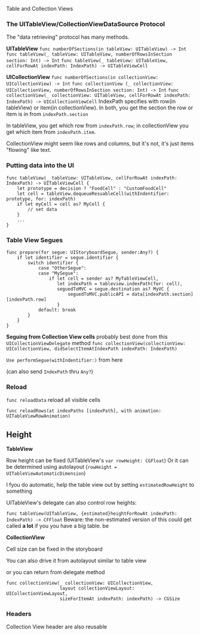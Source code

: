 Table and Collection Views

### The UITableView/CollectionViewDataSource Protocol
The "data retrieving" protocol has many methods.

**UITableView**
`func numberOfSections(in tableView: UITableView) -> Int`
`func tableView(_ tableView: UITableView, numberOfRowsInSection section: Int) -> Int`
`func tableView(_ tableView: UITableView, cellForRowAt indexPath: IndexPath) -> UITableViewCell`

**UICollectionView**
`func numberOfSections(in collectionView: UICollectionView) -> Int`
`func collectionView (_ collectionView: UICollectionView, numberOfRowsInSection section: Int) -> Int`
`func collectionView(_ collectionView: UITableView, cellForRowAt indexPath: IndexPath) -> UICollectionViewCell`
IndexPath specifies with row(in tableView) or item(in collectionView).
In both, you get the section the row or item is in from `indexPath.section`

In tableView, you get which row from `indexPath.row`; in collectionView you get which item from `indexPath.item`.

CollectionView might seem like rows and columns, but it's not, it's just items "flowing" like text.


### Putting data into the UI
```
func tableView(_ tableView: UITableView, cellForRowAt indexPath: IndexPath) -> UITableViewCell {
    let prototype = decision ? "FoodCell" : "CustomFoodCell"
    let cell = tableView.dequeueResuableCell(withIndentifier: prototype, for: indexPath)
    if let myCell = cell as? MyCell {
        // set data
    }
    ...
}
```


### Table View Segues

```
func prepare(for segue: UIStoryboardSegue, sender:Any?) {
    if let identifier = segue.identifier {
        switch identifier {
            case "OtherSegue":
            case "MySegue":
                if let cell = sender as? MyTableViewCell,
                   let indexPath = tableview.indexPath(for: cell),
                   seguedToMVC = segue.destination as? MyVC {
                       seguedToMVC.publicAPI = data[indexPath.section][indexPath.row]
                   }
            default: break
        }
    }
}
```
**Seguing from Collection View cells**
probably best done from this `UICollectionViewDelegate` method
`func collectionView(collectionView: UICollectionView, didSelectItemAtIndexPath indexPath: IndexPath)`

`Use performSegue(withIndentifier:)` from here

(can also send `IndexPath` thru `Any?`)


### Reload

`func reloadData`
reload all visible cells

`func reloadRows(at indexPaths [indexPath], with animation: UITableViewRowAnimation)`


## Height

**TableView**

Row height can be fixed (UITableView's `var rowHeight: CGFloat`)
Or it can be determined using autolayout (`rowHeight = UITableViewAutomaticDimension`)

I fyou do automatic, help the table view out by setting `estimatedRowHeight` to something

UITableView's delegate can also control row heights:

`func tableView(UITableView, {estimated}heightForRowAt indexPath: IndexPath) -> CFFloat`
Beware: the non-estimated version of this could get called **a lot** if you  you have a big table.
be

**CollectionView**

Cell size can be fixed in the storyboard

You can also drive it from autolayout similar to table view

or you can return from delegate method
```
func collectionView(_ collectionView: UICollectionView,
                    layout collectionViewLayout: UICollectionViewLayout,
                    sizeForItemAt indexPath: indexPath) -> CGSize
```


### Headers
Collection View header are also reusable
